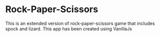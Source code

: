 # Rock-Paper-Scissors
This is an extended version of rock-paper-scissors game that includes spock and lizard. This app has been created using VanillaJs
